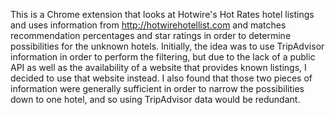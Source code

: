 This is a Chrome extension that looks at Hotwire's Hot Rates hotel listings and uses information from http://hotwirehotellist.com and matches recommendation percentages and star ratings in order to determine possibilities for the unknown hotels. Initially, the idea was to use TripAdvisor information in order to perform the filtering, but due to the lack of a public API as well as the availability of a website that provides known listings, I decided to use that website instead. I also found that those two pieces of information were generally sufficient in order to narrow the possibilities down to one hotel, and so using TripAdvisor data would be redundant.
